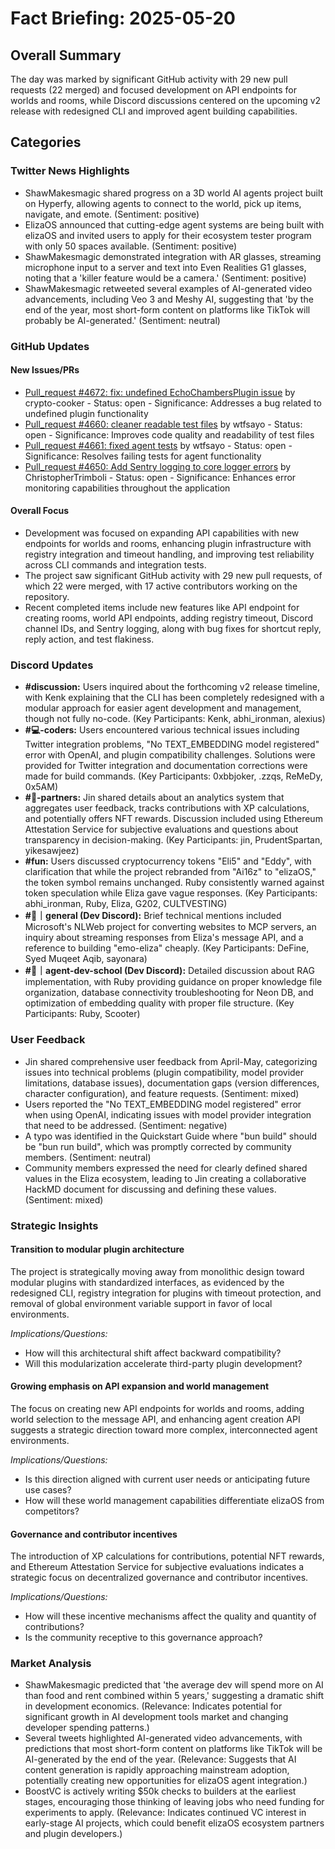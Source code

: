 # Fact Briefing: 2025-05-20

## Overall Summary
The day was marked by significant GitHub activity with 29 new pull requests (22 merged) and focused development on API endpoints for worlds and rooms, while Discord discussions centered on the upcoming v2 release with redesigned CLI and improved agent building capabilities.

## Categories

### Twitter News Highlights
- ShawMakesmagic shared progress on a 3D world AI agents project built on Hyperfy, allowing agents to connect to the world, pick up items, navigate, and emote. (Sentiment: positive)
- ElizaOS announced that cutting-edge agent systems are being built with elizaOS and invited users to apply for their ecosystem tester program with only 50 spaces available. (Sentiment: positive)
- ShawMakesmagic demonstrated integration with AR glasses, streaming microphone input to a server and text into Even Realities G1 glasses, noting that a 'killer feature would be a camera.' (Sentiment: positive)
- ShawMakesmagic retweeted several examples of AI-generated video advancements, including Veo 3 and Meshy AI, suggesting that 'by the end of the year, most short-form content on platforms like TikTok will probably be AI-generated.' (Sentiment: neutral)

### GitHub Updates

#### New Issues/PRs
- [Pull_request #4672: fix: undefined EchoChambersPlugin issue](https://github.com/elizaOS/eliza/pull/4672) by crypto-cooker - Status: open - Significance: Addresses a bug related to undefined plugin functionality
- [Pull_request #4660: cleaner readable test files](https://github.com/elizaOS/eliza/pull/4660) by wtfsayo - Status: open - Significance: Improves code quality and readability of test files
- [Pull_request #4661: fixed agent tests](https://github.com/elizaOS/eliza/pull/4661) by wtfsayo - Status: open - Significance: Resolves failing tests for agent functionality
- [Pull_request #4650: Add Sentry logging to core logger errors](https://github.com/elizaOS/eliza/pull/4650) by ChristopherTrimboli - Status: open - Significance: Enhances error monitoring capabilities throughout the application

#### Overall Focus
- Development was focused on expanding API capabilities with new endpoints for worlds and rooms, enhancing plugin infrastructure with registry integration and timeout handling, and improving test reliability across CLI commands and integration tests.
- The project saw significant GitHub activity with 29 new pull requests, of which 22 were merged, with 17 active contributors working on the repository.
- Recent completed items include new features like API endpoint for creating rooms, world API endpoints, adding registry timeout, Discord channel IDs, and Sentry logging, along with bug fixes for shortcut reply, reply action, and test flakiness.

### Discord Updates
- **#discussion:** Users inquired about the forthcoming v2 release timeline, with Kenk explaining that the CLI has been completely redesigned with a modular approach for easier agent development and management, though not fully no-code. (Key Participants: Kenk, abhi_ironman, alexius)
- **#💻-coders:** Users encountered various technical issues including Twitter integration problems, "No TEXT_EMBEDDING model registered" error with OpenAI, and plugin compatibility challenges. Solutions were provided for Twitter integration and documentation corrections were made for build commands. (Key Participants: 0xbbjoker, .zzqs, ReMeDy, 0x5AM)
- **#🥇-partners:** Jin shared details about an analytics system that aggregates user feedback, tracks contributions with XP calculations, and potentially offers NFT rewards. Discussion included using Ethereum Attestation Service for subjective evaluations and questions about transparency in decision-making. (Key Participants: jin, PrudentSpartan, yikesawjeez)
- **#fun:** Users discussed cryptocurrency tokens "Eli5" and "Eddy", with clarification that while the project rebranded from "Ai16z" to "elizaOS," the token symbol remains unchanged. Ruby consistently warned against token speculation while Eliza gave vague responses. (Key Participants: abhi_ironman, Ruby, Eliza, G202, CULTVESTING)
- **#💬｜general (Dev Discord):** Brief technical mentions included Microsoft's NLWeb project for converting websites to MCP servers, an inquiry about streaming responses from Eliza's message API, and a reference to building "emo-eliza" cheaply. (Key Participants: DeFine, Syed Muqeet Aqib, sayonara)
- **#🤖｜agent-dev-school (Dev Discord):** Detailed discussion about RAG implementation, with Ruby providing guidance on proper knowledge file organization, database connectivity troubleshooting for Neon DB, and optimization of embedding quality with proper file structure. (Key Participants: Ruby, Scooter)

### User Feedback
- Jin shared comprehensive user feedback from April-May, categorizing issues into technical problems (plugin compatibility, model provider limitations, database issues), documentation gaps (version differences, character configuration), and feature requests. (Sentiment: mixed)
- Users reported the "No TEXT_EMBEDDING model registered" error when using OpenAI, indicating issues with model provider integration that need to be addressed. (Sentiment: negative)
- A typo was identified in the Quickstart Guide where "bun build" should be "bun run build", which was promptly corrected by community members. (Sentiment: neutral)
- Community members expressed the need for clearly defined shared values in the Eliza ecosystem, leading to Jin creating a collaborative HackMD document for discussing and defining these values. (Sentiment: mixed)

### Strategic Insights

#### Transition to modular plugin architecture
The project is strategically moving away from monolithic design toward modular plugins with standardized interfaces, as evidenced by the redesigned CLI, registry integration for plugins with timeout protection, and removal of global environment variable support in favor of local environments.

*Implications/Questions:*
  - How will this architectural shift affect backward compatibility?
  - Will this modularization accelerate third-party plugin development?

#### Growing emphasis on API expansion and world management
The focus on creating new API endpoints for worlds and rooms, adding world selection to the message API, and enhancing agent creation API suggests a strategic direction toward more complex, interconnected agent environments.

*Implications/Questions:*
  - Is this direction aligned with current user needs or anticipating future use cases?
  - How will these world management capabilities differentiate elizaOS from competitors?

#### Governance and contributor incentives
The introduction of XP calculations for contributions, potential NFT rewards, and Ethereum Attestation Service for subjective evaluations indicates a strategic focus on decentralized governance and contributor incentives.

*Implications/Questions:*
  - How will these incentive mechanisms affect the quality and quantity of contributions?
  - Is the community receptive to this governance approach?

### Market Analysis
- ShawMakesmagic predicted that 'the average dev will spend more on AI than food and rent combined within 5 years,' suggesting a dramatic shift in development economics. (Relevance: Indicates potential for significant growth in AI development tools market and changing developer spending patterns.)
- Several tweets highlighted AI-generated video advancements, with predictions that most short-form content on platforms like TikTok will be AI-generated by the end of the year. (Relevance: Suggests that AI content generation is rapidly approaching mainstream adoption, potentially creating new opportunities for elizaOS agent integration.)
- BoostVC is actively writing $50k checks to builders at the earliest stages, encouraging those thinking of leaving jobs who need funding for experiments to apply. (Relevance: Indicates continued VC interest in early-stage AI projects, which could benefit elizaOS ecosystem partners and plugin developers.)